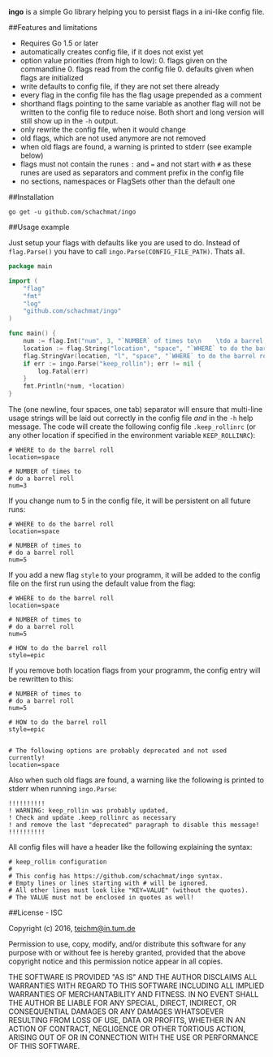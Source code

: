 **ingo** is a simple Go library helping you to persist flags in a ini-like config
file.

##Features and limitations

* Requires Go 1.5 or later
* automatically creates config file, if it does not exist yet
* option value priorities (from high to low):
  0. flags given on the commandline
  0. flags read from the config file
  0. defaults given when flags are initialized
* write defaults to config file, if they are not set there already
* every flag in the config file has the flag usage prepended as a comment
* shorthand flags pointing to the same variable as another flag will not be
  written to the config file to reduce noise. Both short and long version will
  still show up in the `-h` output.
* only rewrite the config file, when it would change
* old flags, which are not used anymore are not removed
* when old flags are found, a warning is printed to stderr (see example below)
* flags must not contain the runes `:` and `=` and not start with `#` as these
  runes are used as separators and comment prefix in the config file
* no sections, namespaces or FlagSets other than the default one

##Installation

```shell
go get -u github.com/schachmat/ingo
```

##Usage example

Just setup your flags with defaults like you are used to do. Instead of
`flag.Parse()` you have to call `ingo.Parse(CONFIG_FILE_PATH)`. Thats all.

```go
package main

import (
	"flag"
	"fmt"
	"log"
	"github.com/schachmat/ingo"
)

func main() {
	num := flag.Int("num", 3, "`NUMBER` of times to\n    \tdo a barrel roll")
	location := flag.String("location", "space", "`WHERE` to do the barrel roll")
	flag.StringVar(location, "l", "space", "`WHERE` to do the barrel roll (shorthand)")
	if err := ingo.Parse("keep_rollin"); err != nil {
		log.Fatal(err)
	}
	fmt.Println(*num, *location)
}
```

The (one newline, four spaces, one tab) separator will ensure that multi-line
usage strings will be laid out correctly in the config file *and* in the `-h`
help message. The code will create the following config file `.keep_rollinrc`
(or any other location if specified in the environment variable
`KEEP_ROLLINRC`):

```shell
# WHERE to do the barrel roll
location=space

# NUMBER of times to
# do a barrel roll
num=3
```

If you change num to 5 in the config file, it will be persistent on all future
runs:

```shell
# WHERE to do the barrel roll
location=space

# NUMBER of times to
# do a barrel roll
num=5
```

If you add a new flag `style` to your programm, it will be added to the config
file on the first run using the default value from the flag:

```shell
# WHERE to do the barrel roll
location=space

# NUMBER of times to
# do a barrel roll
num=5

# HOW to do the barrel roll
style=epic
```

If you remove both location flags from your programm, the config entry will be
rewritten to this:

```shell
# NUMBER of times to
# do a barrel roll
num=5

# HOW to do the barrel roll
style=epic


# The following options are probably deprecated and not used currently!
location=space
```

Also when such old flags are found, a warning like the following is printed to
stderr when running `ingo.Parse`:

```shell
!!!!!!!!!!
! WARNING: keep_rollin was probably updated,
! Check and update .keep_rollinrc as necessary
! and remove the last "deprecated" paragraph to disable this message!
!!!!!!!!!!
```

All config files will have a header like the following explaining the syntax:

```shell
# keep_rollin configuration
#
# This config has https://github.com/schachmat/ingo syntax.
# Empty lines or lines starting with # will be ignored.
# All other lines must look like "KEY=VALUE" (without the quotes).
# The VALUE must not be enclosed in quotes as well!
```

##License - ISC

Copyright (c) 2016,  <teichm@in.tum.de>

Permission to use, copy, modify, and/or distribute this software for any purpose
with or without fee is hereby granted, provided that the above copyright notice
and this permission notice appear in all copies.

THE SOFTWARE IS PROVIDED "AS IS" AND THE AUTHOR DISCLAIMS ALL WARRANTIES WITH
REGARD TO THIS SOFTWARE INCLUDING ALL IMPLIED WARRANTIES OF MERCHANTABILITY AND
FITNESS. IN NO EVENT SHALL THE AUTHOR BE LIABLE FOR ANY SPECIAL, DIRECT,
INDIRECT, OR CONSEQUENTIAL DAMAGES OR ANY DAMAGES WHATSOEVER RESULTING FROM LOSS
OF USE, DATA OR PROFITS, WHETHER IN AN ACTION OF CONTRACT, NEGLIGENCE OR OTHER
TORTIOUS ACTION, ARISING OUT OF OR IN CONNECTION WITH THE USE OR PERFORMANCE OF
THIS SOFTWARE.
